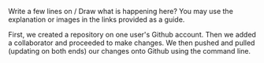 Write a few lines on / Draw what is happening here? You may use the explanation or images in the links provided as a guide.
  
First, we created a repository on one user's Github account. Then we added a collaborator and proceeded to make changes. We then pushed and pulled (updating on both ends) our changes onto Github using the command line. 